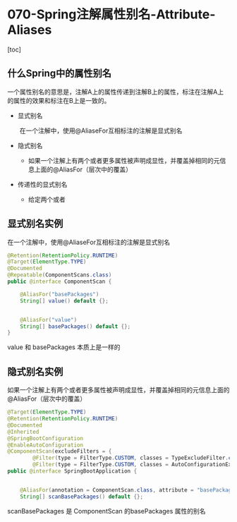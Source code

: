 # 070-Spring注解属性别名-Attribute-Aliases

[toc]

## 什么Spring中的属性别名

一个属性别名的意思是，注解A上的属性传递到注解B上的属性，标注在注解A上的属性的效果和标注在B上是一致的。

- 显式别名

  ​	在一个注解中，使用@AliaseFor互相标注的注解是显式别名

- 隐式别名

  - 如果一个注解上有两个或者更多属性被声明成显性，并覆盖掉相同的元信息上面的@AliasFor（层次中的覆盖）

- 传递性的显式别名

  - 给定两个或者

## 显式别名实例

在一个注解中，使用@AliaseFor互相标注的注解是显式别名

```java
@Retention(RetentionPolicy.RUNTIME)
@Target(ElementType.TYPE)
@Documented
@Repeatable(ComponentScans.class)
public @interface ComponentScan {

	@AliasFor("basePackages")
	String[] value() default {};


	@AliasFor("value")
	String[] basePackages() default {};
}
```

value 和 basePackages 本质上是一样的

## 隐式别名实例

如果一个注解上有两个或者更多属性被声明成显性，并覆盖掉相同的元信息上面的@AliasFor（层次中的覆盖）

```java
@Target(ElementType.TYPE)
@Retention(RetentionPolicy.RUNTIME)
@Documented
@Inherited
@SpringBootConfiguration
@EnableAutoConfiguration
@ComponentScan(excludeFilters = {
		@Filter(type = FilterType.CUSTOM, classes = TypeExcludeFilter.class),
		@Filter(type = FilterType.CUSTOM, classes = AutoConfigurationExcludeFilter.class) })
public @interface SpringBootApplication {


	@AliasFor(annotation = ComponentScan.class, attribute = "basePackages")
	String[] scanBasePackages() default {};

```

scanBasePackages 是 ComponentScan 的basePackages 属性的别名
